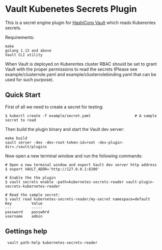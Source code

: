 # Vault Kubenetes Secrets Plugin

This is a secret engine plugin for [HashiCorp Vault](https://www.vaultproject.io/) which reads Kuberentes secrets.

Requirements:

    make
    golang 1.13 and above
    Vault CLI utility

When Vault is deployed on Kuberentes cluster RBAC should be set to grant Vault with the proper permissions to read the secrets (Please see example/clusterrole.yaml and example/clusterrolebinding.yaml that can be used for such purpose).

## Quick Start

First of all we need to create a secret for testing:

```
$ kubectl create -f example/secret.yaml                    # A sample secret to read

```
Then build the plugin binary and start the Vault dev server:

```
make build
vault server -dev -dev-root-token-id=root -dev-plugin-dir=./vault/plugins
```

Now open a new terminal window and run the following commands:

```
# Open a new terminal window and export Vault dev server http address
$ export VAULT_ADDR='http://127.0.0.1:8200'

# Enable the the plugin
$ vault secrets enable -path=kubernetes-secrets-reader vault-plugin-secrets-kubernetes-reader 

# Read the sample secret:
$ vault read kubernetes-secrets-reader/my-secret namespace=default
Key         Value
---         -----
password    passw0rd
username    admin

```

## Gettings help

```
 vault path-help kubernetes-secrets-reader
```
